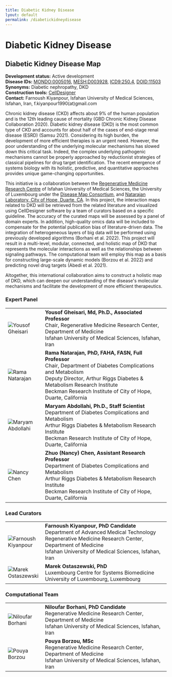 ```yaml
---
title: Diabetic Kidney Disease
lyout: default
permalink: /diabetickidneydisease
---
```


# Diabetic Kidney Disease

## Diabetic Kidney Disease Map

**Development status:** Active development  
**Disease IDs:** [MONDO:0005016](https://www.ebi.ac.uk/ols/ontologies/mondo/terms?short_form=MONDO_0005016), [MESH:D003928](https://meshb.nlm.nih.gov/record/ui?ui=D003928), [ICD9:250.4](https://www.aapc.com/codes/icd9-codes/250.4), [DOID:11503](https://disease-ontology.org/?id=DOID:11503)  
**Synonyms:** Diabetic nephropathy, DKD  
**Construction tools:** [CellDesigner](https://www.celldesigner.org/)  
**Contact:** Farnoush Kiyanpour, Isfahan University of Medical Sciences, Isfahan, Iran, f.kiyanpour1990(at)gmail.com  

Chronic kidney disease (CKD) affects about 9% of the human population and is the 12th leading cause of mortality (GBD Chronic Kidney Disease Collaboration 2020). Diabetic kidney disease (DKD) is the most common type of CKD and accounts for about half of the cases of end-stage renal disease (ESRD) (Samsu 2021). Considering its high burden, the development of more efficient therapies is an urgent need. However, the poor understanding of the underlying molecular mechanisms has slowed down this critical task. Indeed, the complex underlying pathogenic mechanisms cannot be properly approached by reductionist strategies of classical pipelines for drug target identification. The recent emergence of systems biology with its holistic, predictive, and quantitative approaches provides unique game-changing opportunities.  

This initiative is a collaboration between the [Regenerative Medicine Research Centre](http://rmrc.mui.ac.ir) of Isfahan University of Medical Sciences, the University of Luxembourg under the [Disease Map Consortium](https://disease-maps.org/), and [Natarajan Laboratory, City of Hope, Duarte, CA](https://www.cityofhope.org/research/riggs-institute/diabetes-complications-and-metabolism/natarajan-lab). In this project, the interaction maps related to DKD will be retrieved from the related literature and visualized using CellDesigner software by a team of curators based on a specific guideline. The accuracy of the curated maps will be assessed by a panel of domain experts. In addition, high-quality omics data will be included to compensate for the potential publication bias of literature-driven data. The integration of heterogeneous layers of big data will be performed using previously developed algorithms (Borhani et al. 2022). This project will result in a multi-level, modular, connected, and holistic map of DKD that represents the molecular interactions as well as the relationships between signaling pathways. The computational team will employ this map as a basis for constructing large-scale dynamic models (Borzou et al. 2022) and predicting novel drug targets (Abedi et al. 2021).  

Altogether, this international collaboration aims to construct a holistic map of DKD, which can deepen our understanding of the disease's molecular mechanisms and facilitate the development of more efficient therapeutics.

<h3 id="expertpanel">Expert Panel</h3>

<table>
<tr>
<td style="width: 100px;"><img src="../images/team/YousofGheisari.jpg" alt="Yousof Gheisari" /></td>
<td><strong>Yousof Gheisari, Md, Ph.D., Associated Professor</strong>
<br />Chair, Regenerative Medicine Research Center, Department of Medicine
<br />Isfahan University of Medical Sciences, Isfahan, Iran</td>
</tr>
<tr>
<td style="width: 100px;"><img src="../images/team/RamaNatarajan.jpg" alt="Rama Natarajan" /></td>
<td><strong>Rama Natarajan, PhD, FAHA, FASN, Full Professor</strong>
<br />Chair, Department of Diabetes Complications and Metabolism
<br />Deputy Director, Arthur Riggs Diabetes & Metabolism Research Institute
<br />Beckman Research Institute of City of Hope, Duarte, California</td>
</tr>
<tr>
<td style="width: 100px;"><img src="../images/team/MaryamAbdollahi.jpg" alt="Maryam Abdollahi" /></td>
<td><strong>Maryam Abdollahi, Ph.D., Staff Scientist</strong>
<br />Department of Diabetes Complications and Metabolism
<br />Arthur Riggs Diabetes & Metabolism Research Institute
<br />Beckman Research Institute of City of Hope, Duarte, California</td>
</tr>
<tr>
<td style="width: 100px;"><img src="../images/team/NancyChen.jpg" alt="Nancy Chen" /></td>
<td><strong>Zhuo (Nancy) Chen, Assistant Research Professor</strong>
<br />Department of Diabetes Complications and Metabolism
<br />Arthur Riggs Diabetes & Metabolism Research Institute
<br />Beckman Research Institute of City of Hope, Duarte, California</td>
</tr>
</table>

<h3 id="leadcurators">Lead Curators</h3>

<table>
<tr>
<td style="width: 100px;"><img src="../images/team/FarnoushKiyanpour.jpg" alt="Farnoush Kiyanpour" /></td>
<td><strong>Farnoush Kiyanpour, PhD Candidate</strong>
<br />Department of Advanced Medical Technology
<br />Regenerative Medicine Research Center, Department of Medicine
<br />Isfahan University of Medical Sciences, Isfahan, Iran</td>
</tr>
<tr>
<td style="width: 100px;"><img src="../images/team/MarekOstaszewski.jpg" alt="Marek Ostaszewski" /></td>
<td><strong>Marek Ostaszewski, PhD</strong>
<br />Luxembourg Centre for Systems Biomedicine
<br />University of Luxembourg, Luxembourg</td>
</tr>
</table>

<h3 id="computationalteam">Computational Team</h3>

<table>
<tr>
<td style="width: 100px;"><img src="../images/team/NiloofarBorhani.jpg" alt="Niloufar Borhani" /></td>
<td><strong>Niloufar Borhani, PhD Candidate</strong>
<br />Regenerative Medicine Research Center, Department of Medicine
<br />Isfahan University of Medical Sciences, Isfahan, Iran</td>
</tr>
<tr>
<td style="width: 100px;"><img src="../images/team/PouyaBorzou.jpg" alt="Pouya Borzou" /></td>
<td><strong>Pouya Borzou, MSc</strong>
<br />Regenerative Medicine Research Center, Department of Medicine
<br />Isfahan University of Medical Sciences, Isfahan, Iran</td>
</tr>
</table>
